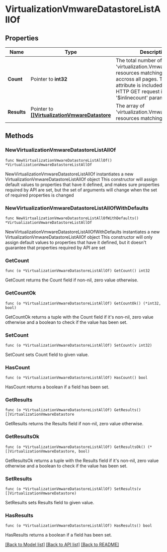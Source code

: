 # VirtualizationVmwareDatastoreListAllOf

## Properties

Name | Type | Description | Notes
------------ | ------------- | ------------- | -------------
**Count** | Pointer to **int32** | The total number of &#39;virtualization.VmwareDatastore&#39; resources matching the request, accross all pages. The &#39;Count&#39; attribute is included when the HTTP GET request includes the &#39;$inlinecount&#39; parameter. | [optional] 
**Results** | Pointer to [**[]VirtualizationVmwareDatastore**](virtualization.VmwareDatastore.md) | The array of &#39;virtualization.VmwareDatastore&#39; resources matching the request. | [optional] 

## Methods

### NewVirtualizationVmwareDatastoreListAllOf

`func NewVirtualizationVmwareDatastoreListAllOf() *VirtualizationVmwareDatastoreListAllOf`

NewVirtualizationVmwareDatastoreListAllOf instantiates a new VirtualizationVmwareDatastoreListAllOf object
This constructor will assign default values to properties that have it defined,
and makes sure properties required by API are set, but the set of arguments
will change when the set of required properties is changed

### NewVirtualizationVmwareDatastoreListAllOfWithDefaults

`func NewVirtualizationVmwareDatastoreListAllOfWithDefaults() *VirtualizationVmwareDatastoreListAllOf`

NewVirtualizationVmwareDatastoreListAllOfWithDefaults instantiates a new VirtualizationVmwareDatastoreListAllOf object
This constructor will only assign default values to properties that have it defined,
but it doesn't guarantee that properties required by API are set

### GetCount

`func (o *VirtualizationVmwareDatastoreListAllOf) GetCount() int32`

GetCount returns the Count field if non-nil, zero value otherwise.

### GetCountOk

`func (o *VirtualizationVmwareDatastoreListAllOf) GetCountOk() (*int32, bool)`

GetCountOk returns a tuple with the Count field if it's non-nil, zero value otherwise
and a boolean to check if the value has been set.

### SetCount

`func (o *VirtualizationVmwareDatastoreListAllOf) SetCount(v int32)`

SetCount sets Count field to given value.

### HasCount

`func (o *VirtualizationVmwareDatastoreListAllOf) HasCount() bool`

HasCount returns a boolean if a field has been set.

### GetResults

`func (o *VirtualizationVmwareDatastoreListAllOf) GetResults() []VirtualizationVmwareDatastore`

GetResults returns the Results field if non-nil, zero value otherwise.

### GetResultsOk

`func (o *VirtualizationVmwareDatastoreListAllOf) GetResultsOk() (*[]VirtualizationVmwareDatastore, bool)`

GetResultsOk returns a tuple with the Results field if it's non-nil, zero value otherwise
and a boolean to check if the value has been set.

### SetResults

`func (o *VirtualizationVmwareDatastoreListAllOf) SetResults(v []VirtualizationVmwareDatastore)`

SetResults sets Results field to given value.

### HasResults

`func (o *VirtualizationVmwareDatastoreListAllOf) HasResults() bool`

HasResults returns a boolean if a field has been set.


[[Back to Model list]](../README.md#documentation-for-models) [[Back to API list]](../README.md#documentation-for-api-endpoints) [[Back to README]](../README.md)


